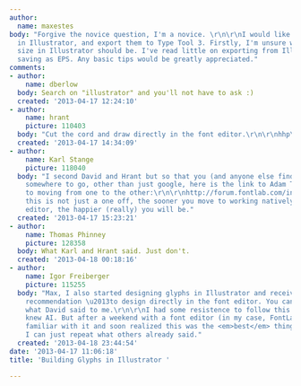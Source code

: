 ```yaml
---
author:
  name: maxestes
body: "Forgive the novice question, I'm a novice. \r\n\r\nI would like to build glyphs
  in Illustrator, and export them to Type Tool 3. Firstly, I'm unsure what the document
  size in Illustrator should be. I've read little on exporting from Illustrator, beyond
  saving as EPS. Any basic tips would be greatly appreciated."
comments:
- author:
    name: dberlow
  body: Search on "illustrator" and you'll not have to ask :)
  created: '2013-04-17 12:24:10'
- author:
    name: hrant
    picture: 110403
  body: "Cut the cord and draw directly in the font editor.\r\n\r\nhhp\r\n"
  created: '2013-04-17 14:34:09'
- author:
    name: Karl Stange
    picture: 118040
  body: "I second David and Hrant but so that you (and anyone else finding this) has
    somewhere to go, other than just google, here is the link to Adam Twardoch's guide
    to moving from one to the other:\r\n\r\nhttp://forum.fontlab.com/index.php?topic=7596.0\r\n\r\nAssuming
    this is not just a one off, the sooner you move to working natively in the font
    editor, the happier (really) you will be."
  created: '2013-04-17 15:23:21'
- author:
    name: Thomas Phinney
    picture: 128358
  body: What Karl and Hrant said. Just don't.
  created: '2013-04-18 00:18:16'
- author:
    name: Igor Freiberger
    picture: 115255
  body: "Max, I also started designing glyphs in Illustrator and received the same
    recommendation \u2013to design directly in the font editor. You can see [[http://typophile.com/node/67787|here]]
    what David said to me.\r\n\r\nI had some resistence to follow this path as I already
    knew AI. But after a weekend with a font editor (in my case, FontLab) I became
    familiar with it and soon realized this was the <em>best</em> thing to do. So
    I can just repeat what others already said."
  created: '2013-04-18 23:44:54'
date: '2013-04-17 11:06:18'
title: 'Building Glyphs in Illustrator '

---
```


